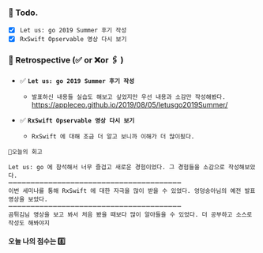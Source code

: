 ### 📌 Todo.

- [x] `Let us: go 2019 Summer 후기 작성`
- [x] `RxSwift Opservable 영상 다시 보기`

### 🧐 Retrospective (✅ or ❌or 🖇 ) 

- ✅  **`Let us: go 2019 Summer 후기 작성`**
   - `발표하신 내용들 실습도 해보고 싶었지만 우선 내용과 소감만 작성해봤다.`
   https://appleceo.github.io/2019/08/05/letusgo2019Summer/

- ✅  **`RxSwift Opservable 영상 다시 보기`**
   - `RxSwift 에 대해 조금 더 알고 보니까 이해가 더 많이됬다.`

```회고
💬오늘의 회고

Let us: go 에 참석해서 너무 즐겁고 새로운 경험이었다. 그 경험들을 소감으로 작성해보았다.
➖➖➖➖➖➖➖➖➖➖➖➖➖➖➖➖➖➖➖➖➖➖➖➖➖➖➖➖➖➖➖➖➖➖➖➖➖➖➖
이번 세미나를 통해 RxSwift 에 대한 자극을 많이 받을 수 있었다. 엉덩숭아님의 예전 발표 영상을 보았다.
➖➖➖➖➖➖➖➖➖➖➖➖➖➖➖➖➖➖➖➖➖➖➖➖➖➖➖➖➖➖➖➖➖➖➖➖➖➖➖
곰튀김님 영상을 보고 봐서 처음 봤을 때보다 많이 알아들을 수 있었다. 더 공부하고 소스로 작성도 해봐야지
```

#### 오늘 나의 점수는  8️⃣

